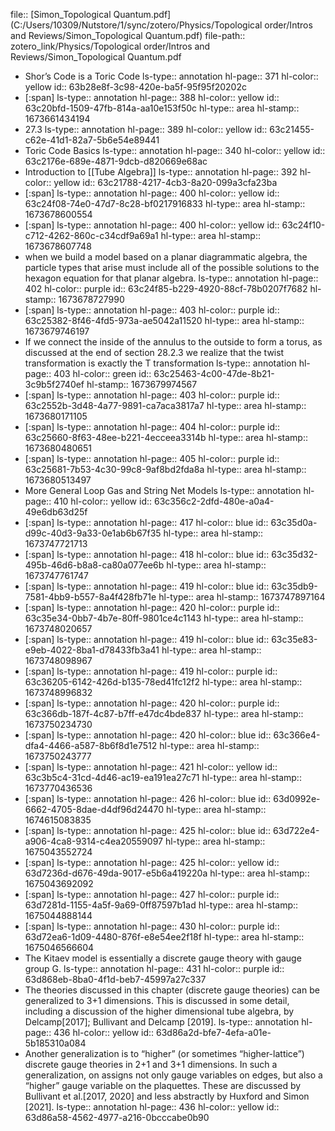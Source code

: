 file:: [Simon_Topological Quantum.pdf](C:/Users/10309/Nutstore/1/sync/zotero/Physics/Topological order/Intros and Reviews/Simon_Topological Quantum.pdf)
file-path:: zotero_link/Physics/Topological order/Intros and Reviews/Simon_Topological Quantum.pdf

- Shor’s Code is a Toric Code
  ls-type:: annotation
  hl-page:: 371
  hl-color:: yellow
  id:: 63b28e8f-3c98-420e-ba5f-95f95f20202c
- [:span]
  ls-type:: annotation
  hl-page:: 388
  hl-color:: yellow
  id:: 63c20bfd-1509-47fb-814a-aa10e153f50c
  hl-type:: area
  hl-stamp:: 1673661434194
- 27.3
  ls-type:: annotation
  hl-page:: 389
  hl-color:: yellow
  id:: 63c21455-c62e-41d1-82a7-5b6e54e89441
- Toric Code Basics
  ls-type:: annotation
  hl-page:: 340
  hl-color:: yellow
  id:: 63c2176e-689e-4871-9dcb-d820669e68ac
- Introduction to [[Tube Algebra]]
  ls-type:: annotation
  hl-page:: 392
  hl-color:: yellow
  id:: 63c21788-4217-4cb3-8a20-099a3cfa23ba
- [:span]
  ls-type:: annotation
  hl-page:: 400
  hl-color:: yellow
  id:: 63c24f08-74e0-47d7-8c28-bf0217916833
  hl-type:: area
  hl-stamp:: 1673678600554
- [:span]
  ls-type:: annotation
  hl-page:: 400
  hl-color:: yellow
  id:: 63c24f10-c712-4262-860c-c34cdf9a69a1
  hl-type:: area
  hl-stamp:: 1673678607748
- when we build a model based on a planar diagrammatic algebra, the particle types that arise must include all of the possible solutions to the hexagon equation for that planar algebra.
  ls-type:: annotation
  hl-page:: 402
  hl-color:: purple
  id:: 63c24f85-b229-4920-88cf-78b0207f7682
  hl-stamp:: 1673678727990
- [:span]
  ls-type:: annotation
  hl-page:: 403
  hl-color:: purple
  id:: 63c25382-8f46-4fd5-973a-ae5042a11520
  hl-type:: area
  hl-stamp:: 1673679746197
- If we connect the inside of the annulus to the outside to form a torus, as discussed at the end of section 28.2.3 we realize that the twist transformation is exactly the T transformation
  ls-type:: annotation
  hl-page:: 403
  hl-color:: green
  id:: 63c25463-4c00-47de-8b21-3c9b5f2740ef
  hl-stamp:: 1673679974567
- [:span]
  ls-type:: annotation
  hl-page:: 403
  hl-color:: purple
  id:: 63c2552b-3d48-4a77-9891-ca7aca3817a7
  hl-type:: area
  hl-stamp:: 1673680171105
- [:span]
  ls-type:: annotation
  hl-page:: 404
  hl-color:: purple
  id:: 63c25660-8f63-48ee-b221-4ecceea3314b
  hl-type:: area
  hl-stamp:: 1673680480651
- [:span]
  ls-type:: annotation
  hl-page:: 405
  hl-color:: purple
  id:: 63c25681-7b53-4c30-99c8-9af8bd2fda8a
  hl-type:: area
  hl-stamp:: 1673680513497
- More General Loop Gas and String Net Models
  ls-type:: annotation
  hl-page:: 410
  hl-color:: yellow
  id:: 63c356c2-2dfd-480e-a0a4-49e6db63d25f
- [:span]
  ls-type:: annotation
  hl-page:: 417
  hl-color:: blue
  id:: 63c35d0a-d99c-40d3-9a33-0e1ab6b67f35
  hl-type:: area
  hl-stamp:: 1673747721713
- [:span]
  ls-type:: annotation
  hl-page:: 418
  hl-color:: blue
  id:: 63c35d32-495b-46d6-b8a8-ca80a077ee6b
  hl-type:: area
  hl-stamp:: 1673747761747
- [:span]
  ls-type:: annotation
  hl-page:: 419
  hl-color:: blue
  id:: 63c35db9-7581-4bb9-b557-8a4f428fb71e
  hl-type:: area
  hl-stamp:: 1673747897164
- [:span]
  ls-type:: annotation
  hl-page:: 420
  hl-color:: purple
  id:: 63c35e34-0bb7-4b7e-80ff-9801ce4c1143
  hl-type:: area
  hl-stamp:: 1673748020657
- [:span]
  ls-type:: annotation
  hl-page:: 419
  hl-color:: blue
  id:: 63c35e83-e9eb-4022-8ba1-d78433fb3a41
  hl-type:: area
  hl-stamp:: 1673748098967
- [:span]
  ls-type:: annotation
  hl-page:: 419
  hl-color:: purple
  id:: 63c36205-6142-426d-b135-78ed41fc12f2
  hl-type:: area
  hl-stamp:: 1673748996832
- [:span]
  ls-type:: annotation
  hl-page:: 420
  hl-color:: purple
  id:: 63c366db-187f-4c87-b7ff-e47dc4bde837
  hl-type:: area
  hl-stamp:: 1673750234730
- [:span]
  ls-type:: annotation
  hl-page:: 420
  hl-color:: blue
  id:: 63c366e4-dfa4-4466-a587-8b6f8d1e7512
  hl-type:: area
  hl-stamp:: 1673750243777
- [:span]
  ls-type:: annotation
  hl-page:: 421
  hl-color:: yellow
  id:: 63c3b5c4-31cd-4d46-ac19-ea191ea27c71
  hl-type:: area
  hl-stamp:: 1673770436536
- [:span]
  ls-type:: annotation
  hl-page:: 426
  hl-color:: blue
  id:: 63d0992e-6662-4705-8dae-d4df96d24470
  hl-type:: area
  hl-stamp:: 1674615083835
- [:span]
  ls-type:: annotation
  hl-page:: 425
  hl-color:: blue
  id:: 63d722e4-a906-4ca8-9314-c4ea20559097
  hl-type:: area
  hl-stamp:: 1675043552724
- [:span]
  ls-type:: annotation
  hl-page:: 425
  hl-color:: yellow
  id:: 63d7236d-d676-49da-9017-e5b6a419220a
  hl-type:: area
  hl-stamp:: 1675043692092
- [:span]
  ls-type:: annotation
  hl-page:: 427
  hl-color:: purple
  id:: 63d7281d-1155-4a5f-9a69-0ff87597b1ad
  hl-type:: area
  hl-stamp:: 1675044888144
- [:span]
  ls-type:: annotation
  hl-page:: 430
  hl-color:: purple
  id:: 63d72ea6-1d09-4480-876f-e8e54ee2f18f
  hl-type:: area
  hl-stamp:: 1675046566604
- The Kitaev model is essentially a discrete gauge theory with gauge group G.
  ls-type:: annotation
  hl-page:: 431
  hl-color:: purple
  id:: 63d868eb-8ba0-4f1d-beb7-45997a27c337
- The theories discussed in this chapter (discrete gauge theories) can be generalized to 3+1 dimensions. This is discussed in some detail, including a discussion of the higher dimensional tube algebra, by Delcamp[2017]; Bullivant and Delcamp [2019].
  ls-type:: annotation
  hl-page:: 436
  hl-color:: yellow
  id:: 63d86a2d-bfe7-4efa-a01e-5b185310a084
- Another generalization is to “higher” (or sometimes “higher-lattice”) discrete gauge theories in 2+1 and 3+1 dimensions. In such a generalization, on assigns not only gauge variables on edges, but also a “higher” gauge variable on the plaquettes. These are discussed by Bullivant et al.[2017, 2020] and less abstractly by Huxford and Simon [2021].
  ls-type:: annotation
  hl-page:: 436
  hl-color:: yellow
  id:: 63d86a58-4562-4977-a216-0bcccabe0b90
